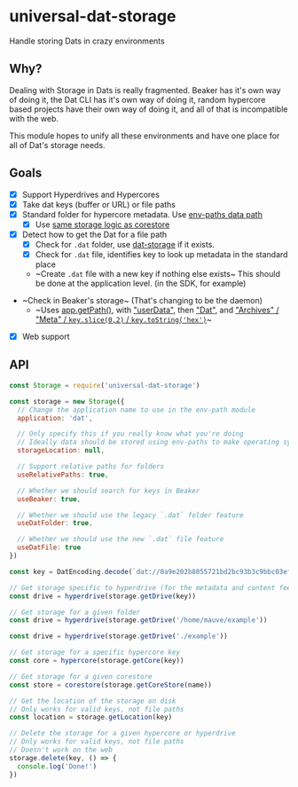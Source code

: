 # universal-dat-storage
Handle storing Dats in crazy environments

## Why?

Dealing with Storage in Dats is really fragmented. Beaker has it's own way of doing it, the Dat CLI has it's own way of doing it, random hypercore based projects have their own way of doing it, and all of that is incompatible with the web.

This module hopes to unify all these environments and have one place for all of Dat's storage needs.

## Goals

- [x] Support Hyperdrives and Hypercores
- [x] Take dat keys (buffer or URL) or file paths
- [x] Standard folder for hypercore metadata. Use [env-paths data path](https://github.com/sindresorhus/env-paths#pathsdata)
  - [x] Use [same storage logic as corestore](https://github.com/andrewosh/random-access-corestore/blob/master/index.js#L75)
- [x] Detect how to get the Dat for a file path
  - [x] Check for `.dat` folder, use [dat-storage](https://www.npmjs.com/package/dat-storage) if it exists.
  - [x] Check for `.dat` file, identifies key to look up metadata in the standard place
  - ~Create `.dat` file with a new key if nothing else exists~ This should be done at the application level. (in the SDK, for example)
- ~Check in Beaker's storage~ (That's changing to be the daemon)
  - ~Uses [app.getPath()](https://electronjs.org/docs/all#appgetpathname), with ["userData"](https://github.com/beakerbrowser/beaker/blob/bb80da5275ecfa1a2794913763ac1ba27ede6a54/app/background-process.js#L90), then ["Dat"](https://github.com/beakerbrowser/beaker-core/blob/5656854e3da75ba951a822f6c36147f31947b68e/dbs/archives.js#L26), and ["Archives" / "Meta" / `key.slice(0,2)` / `key.toString('hex')`](https://github.com/beakerbrowser/beaker-core/blob/5656854e3da75ba951a822f6c36147f31947b68e/dbs/archives.js#L37)~
- [x] Web support

## API

```js
const Storage = require('universal-dat-storage')

const storage = new Storage({
  // Change the application name to use in the env-path module
  application: 'dat',

  // Only specify this if you really know what you're doing
  // Ideally data should be stored using env-paths to make operating systems happy
  storageLocation: null,

  // Support relative paths for folders
  useRelativePaths: true,

  // Whether we should search for keys in Beaker
  useBeaker: true,

  // Whether we should use the legacy `.dat` folder feature
  useDatFolder: true,

  // Whether we should use the new `.dat` file feature
  useDatFile: true
})

const key = DatEncoding.decode(`dat://0a9e202b8055721bd2bc93b3c9bbc03efdbda9cfee91f01a123fdeaadeba303e`)

// Get storage specific to hyperdrive (for the metadata and content feed)
const drive = hyperdrive(storage.getDrive(key))

// Get storage for a given folder
const drive = hyperdrive(storage.getDrive('/home/mauve/example'))

const drive = hyperdrive(storage.getDrive('./example'))

// Get storage for a specific hypercore key
const core = hypercore(storage.getCore(key))

// Get storage for a given corestore
const store = corestore(storage.getCoreStore(name))

// Get the location of the storage on disk
// Only works for valid keys, not file paths
const location = storage.getLocation(key)

// Delete the storage for a given hypercore or hyperdrive
// Only works for valid keys, not file paths
// Doesn't work on the web
storage.delete(key, () => {
  console.log('Done!')
})
```
